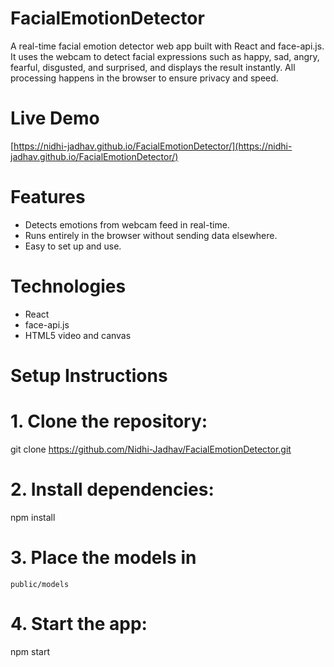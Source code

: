 # FacialEmotionDetector

A real-time facial emotion detector web app built with React and face-api.js. It uses the webcam to detect facial expressions such as happy, sad, angry, fearful, disgusted, and surprised, and displays the result instantly. All processing happens in the browser to ensure privacy and speed.

# Live Demo

[https://nidhi-jadhav.github.io/FacialEmotionDetector/](https://nidhi-jadhav.github.io/FacialEmotionDetector/)

# Features

- Detects emotions from webcam feed in real-time.
- Runs entirely in the browser without sending data elsewhere.
- Easy to set up and use.

# Technologies

- React
- face-api.js
- HTML5 video and canvas

# Setup Instructions

# 1. Clone the repository:
   git clone https://github.com/Nidhi-Jadhav/FacialEmotionDetector.git


# 2. Install dependencies:
   npm install

# 3. Place the models in 
`public/models`

# 4. Start the app:
   npm start

